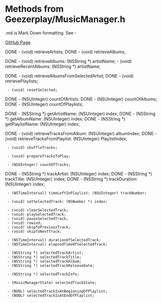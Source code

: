 # Methods from Geezerplay/MusicManager.h

.md is Mark Down formatting.  See -

[GitHub Page](https://developer.apple.com/documentation/xcode/formatting-your-documentation-content)


DONE - (void) retrieveArtists;
DONE - (void) retrieveAlbums;

DONE - (void) retrieveAlbums: (NSString *) artistName;
     - (void) retrieveRecentAlbums: (NSString *) artistName;

DONE - (void) retrieveAlbumsFromSelectedArtist;
DONE - (void) retrievePlaylists;
     
     - (void) resetSelected;
     
DONE - (NSUInteger) countOfArtists;
DONE - (NSUInteger) countOfAlbums;
DONE - (NSUInteger) countOfPlaylists;
     
DONE - (NSString *) getArtistName: (NSUInteger) index;
DONE - (NSString *) getAlbumName: (NSUInteger) index;
DONE - (NSString *) getPlaylistName: (NSUInteger) index;
     
DONE - (void)    retrieveTracksFromAlbum: (NSUInteger) albumIndex;
DONE - (void) retrieveTracksFromPlaylist: (NSUInteger) PlaylistIndex;
     
     - (void) shuffleTracks;
     
     - (void) prepareTracksToPlay;
     
     - (NSUInteger) countOfTracks;
     
DONE - (NSString *) trackArtist: (NSUInteger) index;
DONE - (NSString *) trackTitle: (NSUInteger) index;
DONE - (NSString *) trackDuration: (NSUInteger) index;
     
     - (NSTimeInterval) timeLeftInPlaylist: (NSUInteger) trackNumber;
     
     - (void) setSelectedTrack: (NSNumber *) index;
     
     - (void) clearSelectedTrack;
     - (void) playSelectedTrack;
     - (void) pauseSelectedTrack;
     - (void) rewind;
     - (void) skipToPreviousTrack;
     - (void) skipToNextTrack;
     
     - (NSTimeInterval) durationOfSelectedTrack;
     - (NSTimeInterval) elapsedTimeOfSelectedTrack;
     
     - (NSString *) selectedTrackArtist;
     - (NSString *) selectedTrackTitle;
     - (NSString *) selectedTrackAlbum;
     - (NSString *) selectedTrackReleaseDate;
     
     - (NSString *) selectedTrackInfo;
     
     - (MusicManagerState) selectedTrackState;
     
     - (BOOL) selectedTrackIsAtBeginningOfPlaylist;
     - (BOOL) selectedTrackIsAtEndOfPlaylist;

